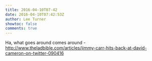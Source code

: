 ```yaml
---
title: 2016-04-10T07-42
date: 2016-04-10T07:42:53Z
author: Lee Turner
showtoc: false
comments: true
---
```


Ha, what goes around comes around - http://www.theladbible.com/articles/jimmy-carr-hits-back-at-david-cameron-on-twitter-090416

